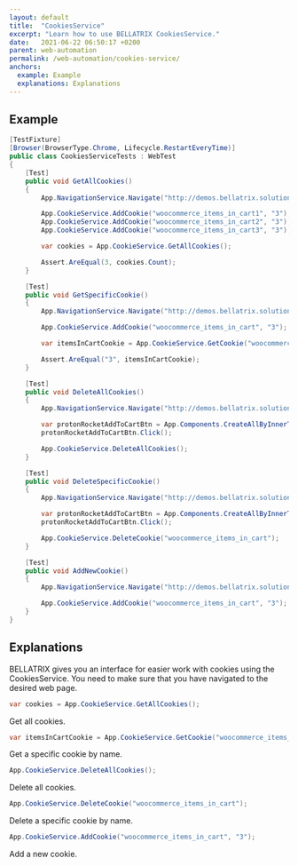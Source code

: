 ```yaml
---
layout: default
title:  "CookiesService"
excerpt: "Learn how to use BELLATRIX CookiesService."
date:   2021-06-22 06:50:17 +0200
parent: web-automation
permalink: /web-automation/cookies-service/
anchors:
  example: Example
  explanations: Explanations
---
```

Example
-------
```csharp
[TestFixture]
[Browser(BrowserType.Chrome, Lifecycle.RestartEveryTime)]
public class CookiesServiceTests : WebTest
{
    [Test]
    public void GetAllCookies()
    {
        App.NavigationService.Navigate("http://demos.bellatrix.solutions/welcome/");

        App.CookieService.AddCookie("woocommerce_items_in_cart1", "3");
        App.CookieService.AddCookie("woocommerce_items_in_cart2", "3");
        App.CookieService.AddCookie("woocommerce_items_in_cart3", "3");

        var cookies = App.CookieService.GetAllCookies();

        Assert.AreEqual(3, cookies.Count);
    }

    [Test]
    public void GetSpecificCookie()
    {
        App.NavigationService.Navigate("http://demos.bellatrix.solutions/welcome/");

        App.CookieService.AddCookie("woocommerce_items_in_cart", "3");

        var itemsInCartCookie = App.CookieService.GetCookie("woocommerce_items_in_cart");

        Assert.AreEqual("3", itemsInCartCookie);
    }

    [Test]
    public void DeleteAllCookies()
    {
        App.NavigationService.Navigate("http://demos.bellatrix.solutions/welcome/");

        var protonRocketAddToCartBtn = App.Components.CreateAllByInnerTextContaining<Anchor>("Add to cart").First();
        protonRocketAddToCartBtn.Click();

        App.CookieService.DeleteAllCookies();
    }

    [Test]
    public void DeleteSpecificCookie()
    {
        App.NavigationService.Navigate("http://demos.bellatrix.solutions/welcome/");

        var protonRocketAddToCartBtn = App.Components.CreateAllByInnerTextContaining<Anchor>("Add to cart").First();
        protonRocketAddToCartBtn.Click();

        App.CookieService.DeleteCookie("woocommerce_items_in_cart");
    }

    [Test]
    public void AddNewCookie()
    {
        App.NavigationService.Navigate("http://demos.bellatrix.solutions/welcome/");

        App.CookieService.AddCookie("woocommerce_items_in_cart", "3");
    }
}
```

Explanations
------------
BELLATRIX gives you an interface for easier work with cookies using the CookiesService. You need to make sure that you have navigated to the desired web page.
```csharp
var cookies = App.CookieService.GetAllCookies();
```
Get all cookies.
```csharp
var itemsInCartCookie = App.CookieService.GetCookie("woocommerce_items_in_cart");
```
Get a specific cookie by name.
```csharp
App.CookieService.DeleteAllCookies();
```
Delete all cookies.
```csharp
App.CookieService.DeleteCookie("woocommerce_items_in_cart");
```
Delete a specific cookie by name.
```csharp
App.CookieService.AddCookie("woocommerce_items_in_cart", "3");
```
Add a new cookie.
